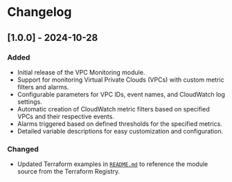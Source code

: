 # Changelog

## [1.0.0] - 2024-10-28

### Added
- Initial release of the VPC Monitoring module.
- Support for monitoring Virtual Private Clouds (VPCs) with custom metric filters and alarms.
- Configurable parameters for VPC IDs, event names, and CloudWatch log settings.
- Automatic creation of CloudWatch metric filters based on specified VPCs and their respective events.
- Alarms triggered based on defined thresholds for the specified metrics.
- Detailed variable descriptions for easy customization and configuration.

### Changed
- Updated Terraform examples in [`README.md`](README.md) to reference the module source from the Terraform Registry.
